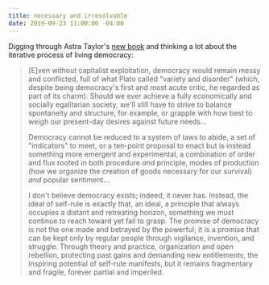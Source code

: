 ```yaml
---
title: necessary and irresolvable
date: 2019-09-23 11:00:00 -04:00
---
```


Digging through Astra Taylor's [new book](https://www.indiebound.org/book/9781250179845) and thinking a lot about the iterative process of living democracy:

>[E]ven without capitalist exploitation, democracy would remain messy and conflicted, full of what Plato called "variety and disorder" (which, despite being democracy's first and most acute critic, he regarded as part of its charm). Should we ever achieve a fully economically and socially egalitarian society, we'll still have to strive to balance spontaneity and structure, for example, or grapple with how best to weigh our present-day desires against future needs...
>
>Democracy cannot be reduced to a system of laws to abide, a set of "indicators" to meet, or a ten-point proposal to enact but is instead something more emergent and experimental, a combination of order and flux rooted in both procedure *and* principle, modes of production (how we organize the creation of goods necessary for our survival) *and* popular sentiment...
>
>I don't believe democracy exists; indeed, it never has. Instead, the ideal of self-rule is exactly that, an ideal, a principle that always occupies a distant and retreating horizon, something we must continue to reach toward yet fail to grasp. The promise of democracy is not the one made and betrayed by the powerful; it is a promise that can be kept only by regular people through vigilance, invention, and struggle. Through theory and practice, organization and open rebellion, protecting past gains and demanding new entitlements, the inspiring potential of self-rule manifests, but it remains fragmentary and fragile, forever partial and imperiled.
